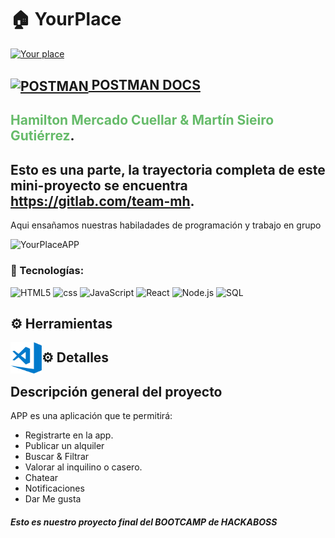 # 🏠 YourPlace


[![Your place](https://www.herokucdn.com/deploy/button.svg)](https://yourplaceapp.herokuapp.com/)

## [<img align="center" alt="POSTMAN"  height="50px" src="https://cdn.svgporn.com/logos/postman.svg" /> POSTMAN DOCS](https://documenter.getpostman.com/view/7853831/TVza9Yby "POSTMAN DOCS")


## <span style="color:#66bb6a">Hamilton Mercado Cuellar & Martín Sieiro Gutiérrez</span>.

## Esto es una parte, la trayectoria completa de este mini-proyecto se encuentra https://gitlab.com/team-mh. 

Aqui ensañamos nuestras habiladades de programación y trabajo en grupo 


![YourPlaceAPP](https://user-images.githubusercontent.com/53625178/111871542-01e24e80-898b-11eb-887c-086eb132a0d0.png)


### 📌 Tecnologías:

<img  alt="HTML5"  height="50px" src="https://cdn.svgporn.com/logos/html-5.svg" /> <img alt="css" height="50px" src="https://cdn.svgporn.com/logos/css-3.svg" /> <img  alt="JavaScript" height="50px" src="https://cdn.svgporn.com/logos/javascript.svg" /> <img  alt="React" height="50px" src="https://cdn.svgporn.com/logos/react.svg" /> <img  alt="Node.js" height="50px" src="https://cdn.svgporn.com/logos/nodejs.svg" /> <img alt="SQL" height="50px" src="https://cdn.svgporn.com/logos/mysql.svg" />


## ⚙️ Herramientas

<img align="left" alt="Visual Studio Code" height="50px" src="https://raw.githubusercontent.com/github/explore/80688e429a7d4ef2fca1e82350fe8e3517d3494d/topics/visual-studio-code/visual-studio-code.png" />



## ⚙️ Detalles

## Descripción general del proyecto

APP es una aplicación que te permitirá:

- Registrarte en la app.
- Publicar un alquiler
- Buscar & Filtrar
- Valorar al inquilino o casero.
- Chatear
- Notificaciones
- Dar Me gusta 

 ##### Esto es nuestro proyecto final del BOOTCAMP de HACKABOSS

